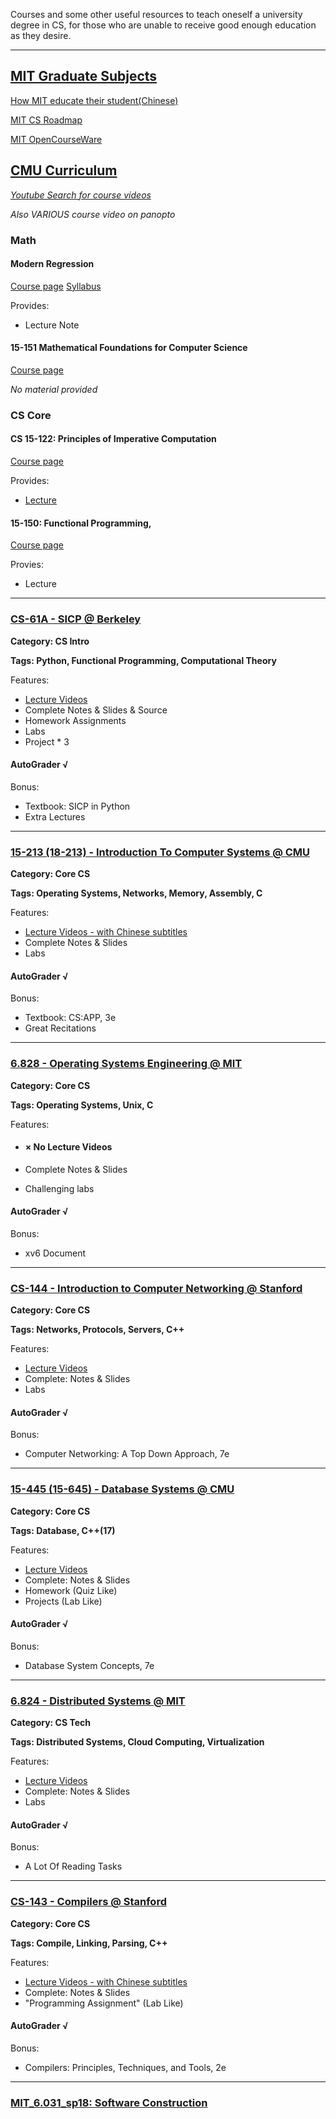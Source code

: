 Courses and some other useful resources to teach oneself a university degree in CS, for those who are unable to receive good enough education as they desire.

---
## [MIT Graduate Subjects](https://www.eecs.mit.edu/grad-areas/2-ai/subjects.html)

[How MIT educate their student(Chinese)](https://www.ituring.com.cn/article/508248)

[MIT CS Roadmap](https://www.eecs.mit.edu/docs/ug/freshman_roadmaps.pdf)

[MIT OpenCourseWare](https://ocw.mit.edu/index.htm)

## [CMU Curriculum](https://www.cs.cmu.edu/bs-in-artificial-intelligence/curriculum)

*[Youtube Search for course videos](https://www.youtube.com/results?search_query=cmu&sp=EgIQAw%253D%253)*

*Also VARIOUS course video on panopto*

### Math

#### Modern Regression

[Course page](http://www.stat.cmu.edu/~larry/=stat401/)
[Syllabus](http://www.stat.cmu.edu/~larry/=stat401/syllabus.pdf)

Provides:
* Lecture Note

#### 15-151 Mathematical Foundations for Computer Science

[Course page](http://www.math.cmu.edu/~jmackey/151_128/welcome.html)

*No material provided*

### CS Core
#### CS 15-122: Principles of Imperative Computation 
[Course page](https://www.cs.cmu.edu/~15122/home.shtml)

Provides:
* [Lecture](https://www.cs.cmu.edu/~15122/schedule.shtml)

#### 15-150: Functional Programming,

[Course page](http://www.cs.cmu.edu/~15150/)

Provies:
* Lecture
---

### [CS-61A - SICP @ Berkeley](https://cs61a.org/)

**Category: CS Intro**

**Tags: Python, Functional Programming, Computational Theory**

Features:

- [Lecture Videos](https://www.bilibili.com/video/av20538548)
- Complete Notes & Slides & Source
- Homework Assignments
- Labs
- Project * 3

#### AutoGrader √

Bonus:
- Textbook: SICP in Python
- Extra Lectures
---

### [15-213 (18-213) - Introduction To Computer Systems @ CMU](http://www.cs.cmu.edu/~213/)

**Category: Core CS**

**Tags: Operating Systems,  Networks, Memory, Assembly, C**

Features:

- [Lecture Videos - with Chinese subtitles](https://www.bilibili.com/video/av31289365)
- Complete Notes & Slides
- Labs

#### AutoGrader √

Bonus:
- Textbook: CS:APP, 3e
- Great Recitations
---
### [6.828 - Operating Systems Engineering @ MIT](https://pdos.csail.mit.edu/6.828/2019/index.html)

**Category: Core CS**

**Tags: Operating Systems, Unix, C**

Features:

- #### × No Lecture Videos

- Complete Notes & Slides

- Challenging labs

#### AutoGrader √

Bonus:

- xv6 Document

---

### [CS-144 - Introduction to Computer Networking @ Stanford](https://cs144.github.io/)

**Category: Core CS**

**Tags: Networks, Protocols, Servers, C++**

Features:

- [Lecture Videos](https://www.bilibili.com/video/av39441624)
- Complete: Notes & Slides
- Labs

#### AutoGrader √

Bonus: 

- Computer Networking: A Top Down Approach, 7e

---

### [15-445 (15-645) - Database Systems @ CMU](https://15445.courses.cs.cmu.edu/fall2019/)

**Category: Core CS**

**Tags: Database, C++(17)**

Features:

- [Lecture Videos](https://www.bilibili.com/video/av80249033)
- Complete: Notes & Slides
- Homework (Quiz Like)
- Projects (Lab Like) 

#### AutoGrader √

Bonus:

- Database System Concepts, 7e

---

### [6.824 - Distributed Systems @ MIT](https://pdos.csail.mit.edu/6.824/)

**Category: CS Tech**

**Tags: Distributed Systems, Cloud Computing, Virtualization**

Features:

- [Lecture Videos](https://www.bilibili.com/video/av87684880)
- Complete: Notes & Slides
- Labs

#### AutoGrader √

Bonus:

- A Lot Of Reading Tasks

---

### [CS-143 - Compilers @ Stanford](http://web.stanford.edu/class/cs143/index2018.html)

**Category: Core CS**

**Tags: Compile, Linking, Parsing, C++**

Features:

- [Lecture Videos - with Chinese subtitles](https://www.bilibili.com/video/av70600292)
- Complete: Notes & Slides
- "Programming Assignment" (Lab Like)

#### AutoGrader √

Bonus:

- Compilers: Principles, Techniques, and Tools, 2e

---

### [MIT_6.031_sp18: Software Construction](http://web.mit.edu/6.031/www/sp18/)
